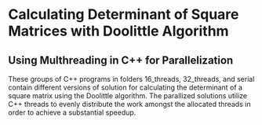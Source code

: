 # Calculating Determinant of Square Matrices with Doolittle Algorithm
## Using Multhreading in C++ for Parallelization
These groups of C++ programs in folders 16_threads, 32_threads, and serial contain different versions of solution for calculating the determinant of a square matrix using the Doolittle algorithm. The parallized solutions utilize C++ threads to evenly distribute the work amongst the allocated threads in order to achieve a substantial speedup.